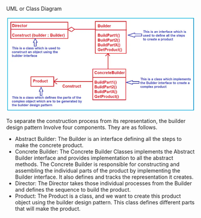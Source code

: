 UML or Class Diagram 

![UML or Class Diagram ](Builder_UML.webp)

To separate the construction process from its representation, the builder design pattern Involve four components. They are as follows. 

* Abstract Builder: The Builder is an interface defining all the steps to make the concrete product. 
* Concrete Builder: The Concrete Builder Classes implements the Abstract Builder interface and provides implementation to all the abstract methods. The Concrete Builder is responsible for constructing and assembling the individual parts of the product by implementing the Builder interface. It also defines and tracks the representation it creates.
* Director: The Director takes those individual processes from the Builder and defines the sequence to build the product.
* Product: The Product is a class, and we want to create this product object using the builder design pattern. This class defines different parts that will make the product.